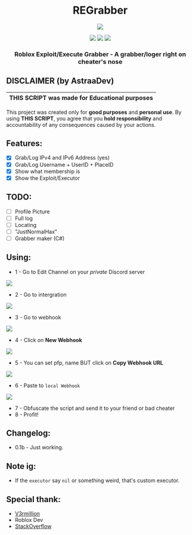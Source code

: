 <h1 align="center">
REGrabber
</h1>

<p align="center"> 
  <kbd>
<img src="https://cdn.discordapp.com/attachments/1069258654320164935/1084315605945024564/Discord_wdhKavVlYO.png">
  </kbd>
</p>

<p align="center">
  <img src="https://img.shields.io/badge/language-lua-darkblue">
  <img src="https://img.shields.io/github/languages/top/Bang1338/REGrabber">
  <img src="https://img.shields.io/badge/version-0.1b-yellow">
</p>

<h3 align="center">
Roblox Exploit/Execute Grabber - A grabber/loger right on cheater's nose
</h3>

## DISCLAIMER (by AstraaDev)
|THIS SCRIPT was made for **Educational purposes**|
|-------------------------------------------------|
This project was created only for **good purposes** and **personal use**.
By using **THIS SCRIPT**, you agree that you **hold responsibility** and accountability of any consequences caused by your actions.

## Features:
- [X] Grab/Log IPv4 and IPv6 Address (yes)
- [X] Grab/Log Username + UserID + PlaceID
- [X] Show what membership is
- [X] Show the Exploit/Executor

## TODO:
- [ ] Profile Picture
- [ ] Full log
- [ ] Locating
- [ ] "JustNormalHax"
- [ ] Grabber maker (C#)

## Using:
- 1 - Go to Edit Channel on your *private* Discord server
<img src="https://user-images.githubusercontent.com/75790567/224527273-def404e6-a5d7-4619-a6d8-46da9e426618.png">

- 2 - Go to intergration
<img src="https://user-images.githubusercontent.com/75790567/224527300-541a3b32-334f-44b4-a1d5-31b873ba6a2d.png">

- 3 - Go to webhook
<img src="https://user-images.githubusercontent.com/75790567/224527318-289d8cce-e036-47a6-92cb-e0163b1a8f8d.png">

- 4 - Click on **New Webhook**
<img src="https://user-images.githubusercontent.com/75790567/224527337-6ee23655-163c-4d3a-be12-8c20b3703ac2.png">

- 5 - You can set pfp, name BUT click on **Copy Webhook URL**
<img src="https://user-images.githubusercontent.com/75790567/224527368-9c0d92eb-fbcc-423c-8224-27b0aaec211c.png">

- 6 - Paste to `local Webhook`
<img src="https://user-images.githubusercontent.com/75790567/224527488-2267f442-7e20-4bcc-b2cf-89112589dd8f.png">

- 7 - Obfuscate the script and send it to your friend or bad cheater
- 8 - Profit!

## Changelog:
* 0.1b   - Just working.

## Note ig:
- If the `executor` say `nil` or something weird, that's custom executor.

## Special thank:
- [V3rmillion](v3rmillion.net)
- Roblox Dev
- [StackOverflow](stackoverflow.com)

